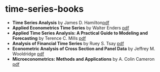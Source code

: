 # time-series-books

- **Time Series Analysis** by James D. Hamilton[pdf](http://mayoral.iae-csic.org/timeseries2021/hamilton.pdf)
- **Applied Econometrics Time Series** by Walter Enders [pdf](https://new.mmf.lnu.edu.ua/wp-content/uploads/2018/03/enders_applied_econometric_time_series.pdf)
- **Applied Time Series Analysis: A Practical Guide to Modeling and Forecasting** by Terence C. Mills [pdf](http://repo.darmajaya.ac.id/5635/1/Applied%20Time%20Series%20Analysis_%20A%20Practical%20Guide%20to%20Modeling%20and%20Forecasting%20%28%20PDFDrive%20%29.pdf)
- **Analysis of Financial Time Series** by Ruey S. Tsay [pdf](https://cpb-us-w2.wpmucdn.com/blog.nus.edu.sg/dist/0/6796/files/2017/03/analysis-of-financial-time-series-copy-2ffgm3v.pdf)
- **Econometric Analysis of Cross Section and Panel Data** by Jeffrey M. Wooldridge [pdf](https://ipcig.org/evaluation/apoio/Wooldridge%20-%20Cross-section%20and%20Panel%20Data.pdf)
- **Microeconometrics: Methods and Applications** by A. Colin Cameron [pdf](https://ipcig.org/evaluation/apoio/Microeconometrics%20-%20Methods%20and%20Applications.pdf)



